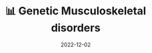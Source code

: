 ---
title: 📊 Genetic Musculoskeletal disorders
date: '2022-12-02'
type: book
weight: 22
columns: 100
commentable: true
---